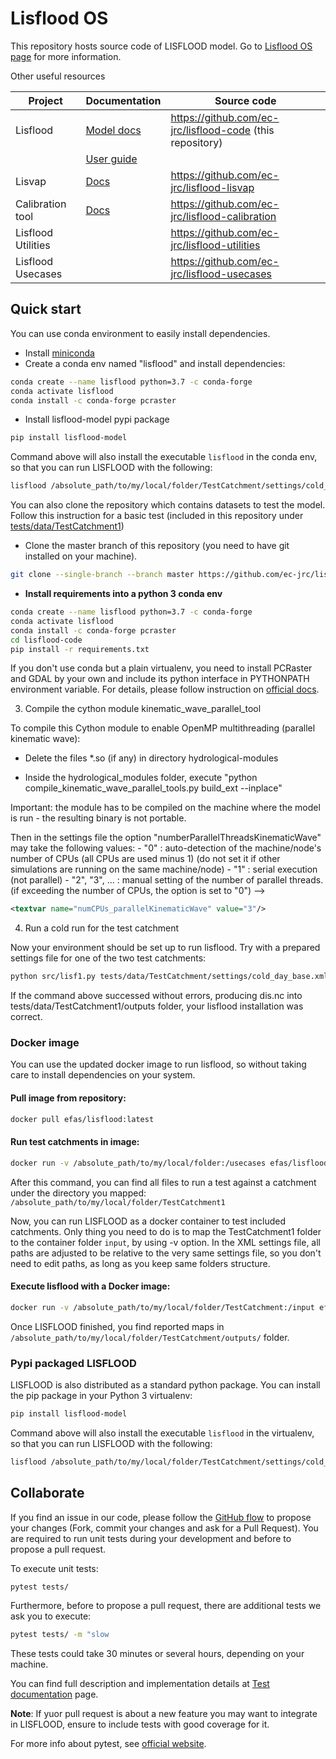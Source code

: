 # Lisflood OS

This repository hosts source code of LISFLOOD model.
Go to [Lisflood OS page](https://ec-jrc.github.io/lisflood/) for more information.

Other useful resources

| **Project**         | **Documentation**                                         | **Source code**                                              |
| ------------------- | --------------------------------------------------------- | ------------------------------------------------------------ |
| Lisflood            | [Model docs](https://ec-jrc.github.io/lisflood-model/)    | https://github.com/ec-jrc/lisflood-code (this repository)    |
|                     | [User guide](https://ec-jrc.github.io/lisflood-code/)     |                                                              |
| Lisvap              | [Docs](https://ec-jrc.github.io/lisflood-lisvap/)         | https://github.com/ec-jrc/lisflood-lisvap                    |
| Calibration tool    | [Docs](https://ec-jrc.github.io/lisflood-calibration/)    | https://github.com/ec-jrc/lisflood-calibration               |
| Lisflood Utilities  |                                                           | https://github.com/ec-jrc/lisflood-utilities                 |
| Lisflood Usecases   |                                                           | https://github.com/ec-jrc/lisflood-usecases                  |


## Quick start

You can use conda environment to easily install dependencies.

* Install [miniconda](https://docs.conda.io/en/latest/miniconda.html)
* Create a conda env named "lisflood" and install dependencies:

```bash
conda create --name lisflood python=3.7 -c conda-forge
conda activate lisflood
conda install -c conda-forge pcraster
```

* Install lisflood-model pypi package
```bash
pip install lisflood-model
```

Command above will also install the executable `lisflood` in the conda env, so that you can run LISFLOOD with the following:
```bash
lisflood /absolute_path/to/my/local/folder/TestCatchment/settings/cold_day_base.xml
```

You can also clone the repository which contains datasets to test the model.
Follow this instruction for a basic test (included in this repository under [tests/data/TestCatchment1](https://github.com/ec-jrc/lisflood-code/tree/master/tests/data/TestCatchment1))

* Clone the master branch of this repository (you need to have git installed on your machine).

```bash
git clone --single-branch --branch master https://github.com/ec-jrc/lisflood-code.git
```

* **Install requirements into a python 3 conda env**

```bash
conda create --name lisflood python=3.7 -c conda-forge
conda activate lisflood
conda install -c conda-forge pcraster
cd lisflood-code
pip install -r requirements.txt
```

If you don't use conda but a plain virtualenv, you need to install PCRaster and GDAL by your own and include its python interface in PYTHONPATH environment variable.
For details, please follow instruction on [official docs](http://pcraster.geo.uu.nl/getting-started/pcraster-on-linux/).


3. Compile the cython module kinematic_wave_parallel_tool

To compile this Cython module to enable OpenMP multithreading (parallel kinematic wave):

* Delete the files *.so (if any) in directory hydrological-modules  

* Inside the hydrological_modules folder, execute "python compile_kinematic_wave_parallel_tools.py build_ext --inplace"  

Important: the module has to be compiled on the machine where the model is run - the resulting binary is not portable.  

Then in the settings file the option "numberParallelThreadsKinematicWave" may take the following values:
    - "0"           : auto-detection of the machine/node's number of CPUs (all CPUs are used minus 1) (do not set it if other simulations are running on the same machine/node)
    - "1"           : serial execution (not parallel)
    - "2", "3", ... : manual setting of the number of parallel threads.
                      (if exceeding the number of CPUs, the option is set to "0") -->  
```xml
<textvar name="numCPUs_parallelKinematicWave" value="3"/>
```
4. Run a cold run for the test catchment

Now your environment should be set up to run lisflood. Try with a prepared settings file for one of the two test catchments:

```bash
python src/lisf1.py tests/data/TestCatchment/settings/cold_day_base.xml
```

If the command above successed without errors, producing dis.nc into tests/data/TestCatchment1/outputs folder, your lisflood installation was correct.

### Docker image

You can use the updated docker image to run lisflood, so without taking care to install dependencies on your system.

#### Pull image from repository:

```bash
docker pull efas/lisflood:latest
```

#### Run test catchments in image:

```bash
docker run -v /absolute_path/to/my/local/folder:/usecases efas/lisflood:latest usecases
```

After this command, you can find all files to run a test against a catchment under the directory you mapped: `/absolute_path/to/my/local/folder/TestCatchment1`


Now, you can run LISFLOOD as a docker container to test included catchments. Only thing you need to do is to map the TestCatchment1 folder to the container folder `input`, by using -v option. 
In the XML settings file, all paths are adjusted to be relative to the very same settings file, so you don't need to edit paths, as long as you keep same folders structure.


#### Execute lisflood with a Docker image:

```bash
docker run -v /absolute_path/to/my/local/folder/TestCatchment:/input efas/lisflood /input/settings/cold_day_base.xml
```

Once LISFLOOD finished, you find reported maps in `/absolute_path/to/my/local/folder/TestCatchment/outputs/` folder.

### Pypi packaged LISFLOOD

LISFLOOD is also distributed as a standard python package. You can install the pip package in your Python 3 virtualenv:

```bash
pip install lisflood-model
```

Command above will also install the executable `lisflood` in the virtualenv, so that you can run LISFLOOD with the following:

```bash
lisflood /absolute_path/to/my/local/folder/TestCatchment/settings/cold_day_base.xml
```

## Collaborate

If you find an issue in our code, please follow the [GitHub flow](https://guides.github.com/introduction/flow/) to propose your changes (Fork, commit your changes and ask for a Pull Request).
You are required to run unit tests during your development and before to propose a pull request.

To execute unit tests:

```bash
pytest tests/
```

Furthermore, before to propose a pull request, there are additional tests we ask you to execute: 

```bash
pytest tests/ -m "slow
```

These tests could take 30 minutes or several hours, depending on your machine.

You can find full description and implementation details at [Test documentation](https://ec-jrc.github.io/lisflood-code/4_annex_tests/) page.

**Note**: If yuor pull request is about a new feature you may want to integrate in LISFLOOD,
ensure to include tests with good coverage for it.

For more info about pytest, see [official website](https://docs.pytest.org/en/latest/).
